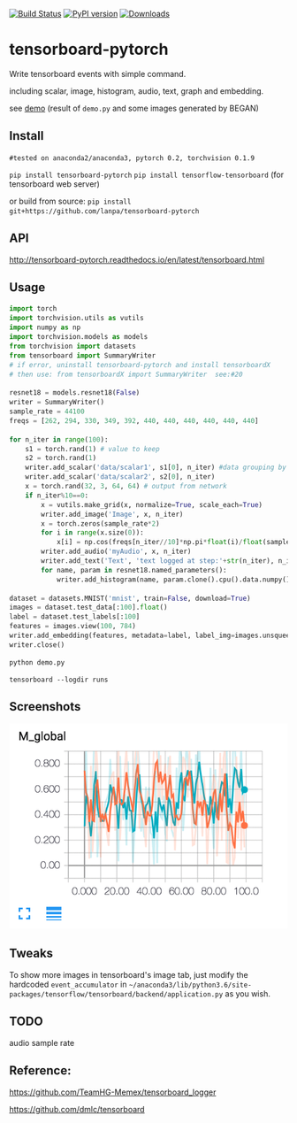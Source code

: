 [![Build Status](https://travis-ci.org/lanpa/tensorboard-pytorch.svg?branch=master)](https://travis-ci.org/lanpa/tensorboard-pytorch)
[![PyPI version](https://badge.fury.io/py/tensorboard-pytorch.svg)](https://badge.fury.io/py/tensorboard-pytorch)
[![Downloads](https://img.shields.io/badge/pip--downloads-5K+-brightgreen.svg)](https://bigquery.cloud.google.com/savedquery/966219917372:edb59a0d70c54eb687ab2a9417a778ee)
# tensorboard-pytorch

Write tensorboard events with simple command.

including scalar, image, histogram, audio, text, graph and embedding.

see [demo](http:35.197.26.245:6006) (result of `demo.py` and some images generated by BEGAN)

## Install

`#tested on anaconda2/anaconda3, pytorch 0.2, torchvision 0.1.9`

`pip install tensorboard-pytorch`
`pip install tensorflow-tensorboard` (for tensorboard web server)

or build from source:
`pip install git+https://github.com/lanpa/tensorboard-pytorch`

## API
http://tensorboard-pytorch.readthedocs.io/en/latest/tensorboard.html

## Usage
```python
import torch
import torchvision.utils as vutils
import numpy as np
import torchvision.models as models
from torchvision import datasets
from tensorboard import SummaryWriter
# if error, uninstall tensorboard-pytorch and install tensorboardX
# then use: from tensorboardX import SummaryWriter  see:#20

resnet18 = models.resnet18(False)
writer = SummaryWriter()
sample_rate = 44100
freqs = [262, 294, 330, 349, 392, 440, 440, 440, 440, 440, 440]

for n_iter in range(100):
    s1 = torch.rand(1) # value to keep
    s2 = torch.rand(1)
    writer.add_scalar('data/scalar1', s1[0], n_iter) #data grouping by `slash`
    writer.add_scalar('data/scalar2', s2[0], n_iter)
    x = torch.rand(32, 3, 64, 64) # output from network
    if n_iter%10==0:
        x = vutils.make_grid(x, normalize=True, scale_each=True)   
        writer.add_image('Image', x, n_iter) 
        x = torch.zeros(sample_rate*2)
        for i in range(x.size(0)):
            x[i] = np.cos(freqs[n_iter//10]*np.pi*float(i)/float(sample_rate)) # sound amplitude should in [-1, 1]
        writer.add_audio('myAudio', x, n_iter)
        writer.add_text('Text', 'text logged at step:'+str(n_iter), n_iter)
        for name, param in resnet18.named_parameters():
            writer.add_histogram(name, param.clone().cpu().data.numpy(), n_iter)

dataset = datasets.MNIST('mnist', train=False, download=True)
images = dataset.test_data[:100].float()
label = dataset.test_labels[:100]
features = images.view(100, 784)
writer.add_embedding(features, metadata=label, label_img=images.unsqueeze(1))
writer.close()
```

`python demo.py`

`tensorboard --logdir runs`  

## Screenshots
<img src="screenshots/Demo.gif">


## Tweaks
To show more images in tensorboard's image tab, just
modify the hardcoded `event_accumulator` in 
`~/anaconda3/lib/python3.6/site-packages/tensorflow/tensorboard/backend/application.py`
as you wish.


## TODO
audio sample rate


## Reference:

https://github.com/TeamHG-Memex/tensorboard_logger

https://github.com/dmlc/tensorboard
